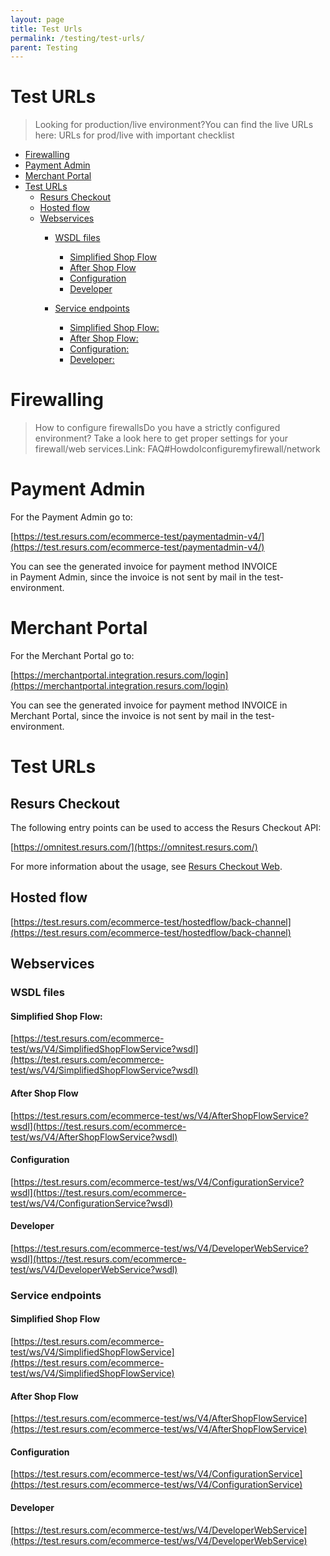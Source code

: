 ```yaml
---
layout: page
title: Test Urls
permalink: /testing/test-urls/
parent: Testing
---
```



# Test URLs 
> Looking for production/live environment?You can find the live URLs
> here: URLs for prod/live with important checklist

- [Firewalling](#firewalling)
- [Payment Admin](#paymentadmin)
- [Merchant Portal](#merchant-portal)
- [Test URLs](#testurls)
  - [Resurs Checkout](#resurs-checkout)
  - [Hosted flow](#hosted-flow)
  - [Webservices](#webservices)
    - [WSDL files](#wsdl.files)
      - [Simplified Shop Flow](#simplified-shop-flow)
      - [After Shop Flow](#after-shop-flow)
      - [Configuration](#configuration)
      - [Developer](#developer)

    - [Service endpoints](#service-end-points)
      - [Simplified Shop Flow:](#simplified-shop-flow)
      - [After Shop Flow:](#aftershopflow)
      - [Configuration:](#configuration)
      - [Developer:](#developer)

# Firewalling
> How to configure firewallsDo you have a strictly configured
> environment? Take a look here to get proper settings for your
> firewall/web services.Link: FAQ#HowdoIconfiguremyfirewall/network

# Payment Admin
For the Payment Admin go to: 

[https://test.resurs.com/ecommerce-test/paymentadmin-v4/](https://test.resurs.com/ecommerce-test/paymentadmin-v4/)

You can see the generated invoice for payment method INVOICE in Payment
Admin, since the invoice is not sent by mail in the test-environment.

# Merchant Portal
For the Merchant Portal go to:

[https://merchantportal.integration.resurs.com/login](https://merchantportal.integration.resurs.com/login)

You can see the generated invoice for payment method INVOICE in Merchant
Portal, since the invoice is not sent by mail in the test-environment.

# Test URLs
## Resurs Checkout
The following entry points can be used to access the Resurs Checkout
API:

[https://omnitest.resurs.com/](https://omnitest.resurs.com/)

For more information about the usage, see [Resurs Checkout
Web](resurs-checkout-web).

## Hosted flow
[https://test.resurs.com/ecommerce-test/hostedflow/back-channel](https://test.resurs.com/ecommerce-test/hostedflow/back-channel)

## Webservices
### WSDL files
#### Simplified Shop Flow:
[https://test.resurs.com/ecommerce-test/ws/V4/SimplifiedShopFlowService?wsdl](https://test.resurs.com/ecommerce-test/ws/V4/SimplifiedShopFlowService?wsdl)

#### After Shop Flow
[https://test.resurs.com/ecommerce-test/ws/V4/AfterShopFlowService?wsdl](https://test.resurs.com/ecommerce-test/ws/V4/AfterShopFlowService?wsdl)

#### Configuration
[https://test.resurs.com/ecommerce-test/ws/V4/ConfigurationService?wsdl](https://test.resurs.com/ecommerce-test/ws/V4/ConfigurationService?wsdl)

#### Developer
[https://test.resurs.com/ecommerce-test/ws/V4/DeveloperWebService?wsdl](https://test.resurs.com/ecommerce-test/ws/V4/DeveloperWebService?wsdl)

### Service endpoints
#### Simplified Shop Flow
[https://test.resurs.com/ecommerce-test/ws/V4/SimplifiedShopFlowService](https://test.resurs.com/ecommerce-test/ws/V4/SimplifiedShopFlowService)

#### After Shop Flow
[https://test.resurs.com/ecommerce-test/ws/V4/AfterShopFlowService](https://test.resurs.com/ecommerce-test/ws/V4/AfterShopFlowService)

#### Configuration
[https://test.resurs.com/ecommerce-test/ws/V4/ConfigurationService](https://test.resurs.com/ecommerce-test/ws/V4/ConfigurationService)

#### Developer
[https://test.resurs.com/ecommerce-test/ws/V4/DeveloperWebService](https://test.resurs.com/ecommerce-test/ws/V4/DeveloperWebService)

